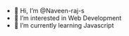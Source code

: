 - 👋 Hi, I’m @Naveen-raj-s
- 👀 I’m interested in Web Development
- 🌱 I’m currently learning Javascript

<!---
Naveen-raj-s/Naveen-raj-s is a ✨ special ✨ repository because its `README.md` (this file) appears on your GitHub profile.
You can click the Preview link to take a look at your changes.
--->
